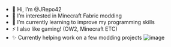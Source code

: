 - 👋 Hi, I’m @JRepo42
- 🌌 I’m interested in Minecraft Fabric modding
- 📖 I’m currently learning to improve my programming skills
- ⚡ I also like gaming! (OW2, Minecraft ETC)
- ✨ Currently helping work on a few modding projects
![image](https://github.com/JRepo42/JRepo42/assets/141879006/c25a06f7-0ecb-4de0-9632-58767a6b4f04)

<!---
JRepo42/JRepo42 is a ✨ special ✨ repository because its `README.md` (this file) appears on your GitHub profile.
You can click the Preview link to take a look at your changes.
--->
